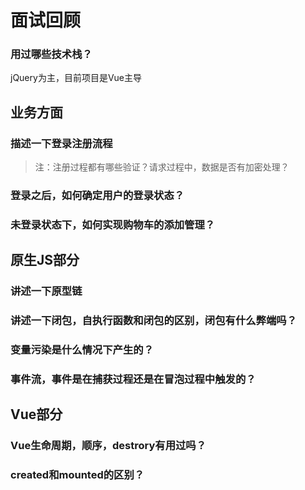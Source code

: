 # 面试回顾

### 用过哪些技术栈？
jQuery为主，目前项目是Vue主导

## 业务方面
### 描述一下登录注册流程
> 注：注册过程都有哪些验证？请求过程中，数据是否有加密处理？
### 登录之后，如何确定用户的登录状态？
### 未登录状态下，如何实现购物车的添加管理？

## 原生JS部分
### 讲述一下原型链
### 讲述一下闭包，自执行函数和闭包的区别，闭包有什么弊端吗？
### 变量污染是什么情况下产生的？

### 事件流，事件是在捕获过程还是在冒泡过程中触发的？

## Vue部分
### Vue生命周期，顺序，destrory有用过吗？
### created和mounted的区别？

